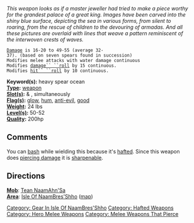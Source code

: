 *This weapon looks as if a master jeweller had tried to make a piece
worthy for the grandest palace of a great king. Images have been carved
into the shiny blue surface, depicting the sea in various forms, from
silent to roaring, from the rescue of children to the devouring of
armadas. And all these pictures are overlaid with lines that weave a
pattern reminiscent of the interwoven crests of waves.*

[`Damage`](Melee_Weapon_Values "wikilink")` is 16-20 to 49-55 (average 32-37). (based on seven spears found in succession)`  
`Modifies melee attacks with water damage continuous`  
`Modifies `[`damage`` ``roll`](Damage_Roll "wikilink")` by 15 continuous.`  
`Modifies `[`hit`` ``roll`](Hit_Roll "wikilink")` by 10 continuous.`

**Keyword(s):** heavy spear ocean  
**[Type](:Category:_Object_Types "wikilink"):**
[weapon](:Category:_Melee_Weapons "wikilink")  
**[Slot(s)](Object_Slots "wikilink"):** <wielded> & <offhanded>,
simultaneously  
**[Flag(s)](:Category:_Object_Flags "wikilink"):**
[glow](Glow_Flag "wikilink"), [hum](Hum_Flag "wikilink"),
[anti-evil](Anti-Evil_Flag "wikilink"), [good](Good_Flag "wikilink")  
**[Weight](Object_Weight "wikilink"):** 24 lbs  
**[Level(s)](Object_Level "wikilink"):** 50-52  
**[Quality](Object_Quality "wikilink"):** 200hp  

## Comments

You can [bash](bash "wikilink") while wielding this because it's
[hafted](:Category:Hafted_Weapons "wikilink"). Since this weapon does
[piercing damage](:Category:Melee_Weapons_That_Pierce "wikilink") it is
[sharpenable](Sharpen_Weapon "wikilink").

## Directions

**[Mob](:Category:Mobs "wikilink")**: [Tean
NaamAhn'Sa](Tean_NaamAhn'Sa "wikilink")  
**[Area](:Category:Areas "wikilink")**: [ Isle Of
NaamBres'Shho](:Category:_Isle_Of_NaamBres'Shho "wikilink")
([map](Isle_Of_NaamBres'Shho_Map "wikilink"))

[Category: Gear In Isle Of
NaamBres'Shho](Category:_Gear_In_Isle_Of_NaamBres'Shho "wikilink")
[Category: Hafted Weapons](Category:_Hafted_Weapons "wikilink")
[Category: Hero Melee Weapons](Category:_Hero_Melee_Weapons "wikilink")
[Category: Melee Weapons That
Pierce](Category:_Melee_Weapons_That_Pierce "wikilink")
